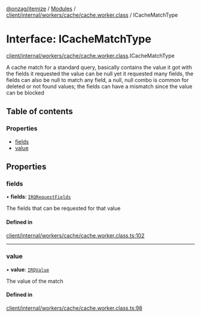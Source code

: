 [@onzag/itemize](../README.md) / [Modules](../modules.md) / [client/internal/workers/cache/cache.worker.class](../modules/client_internal_workers_cache_cache_worker_class.md) / ICacheMatchType

# Interface: ICacheMatchType

[client/internal/workers/cache/cache.worker.class](../modules/client_internal_workers_cache_cache_worker_class.md).ICacheMatchType

A cache match for a standard query, basically
contains the value it got with the fields it requested
the value can be null yet it requested many fields, the fields
can also be null to match any field, a null, null combo is common for
deleted or not found values; the fields can have a mismatch
since the value can be blocked

## Table of contents

### Properties

- [fields](client_internal_workers_cache_cache_worker_class.ICacheMatchType.md#fields)
- [value](client_internal_workers_cache_cache_worker_class.ICacheMatchType.md#value)

## Properties

### fields

• **fields**: [`IRQRequestFields`](rq_querier.IRQRequestFields.md)

The fields that can be requested for that value

#### Defined in

[client/internal/workers/cache/cache.worker.class.ts:102](https://github.com/onzag/itemize/blob/73e0c39e/client/internal/workers/cache/cache.worker.class.ts#L102)

___

### value

• **value**: [`IRQValue`](rq_querier.IRQValue.md)

The value of the match

#### Defined in

[client/internal/workers/cache/cache.worker.class.ts:98](https://github.com/onzag/itemize/blob/73e0c39e/client/internal/workers/cache/cache.worker.class.ts#L98)
